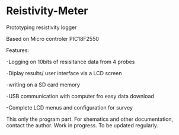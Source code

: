 # Reistivity-Meter
Prototyping resistivity logger

Based on Micro controler PIC18F2550

Features:

-Logging on 10bits of resisitance data from 4 probes

-Diplay results/ user interface via a LCD screen

-writing on a SD card memory

-USB communication with computer fro easy data download

-Complete LCD menus and configuration for survey


This only the program part. For shematics and other documentation, contact the author.
Work in progress. To be updated regularly.
